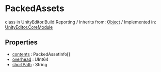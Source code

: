 # PackedAssets
class in UnityEditor.Build.Reporting
 / Inherits from: <a href="https://docs.unity3d.com/6000.2/Documentation/ScriptReference/Object.html">Object</a> / Implemented in: <a href="https://docs.unity3d.com/6000.2/Documentation/ScriptReference/UnityEditor.CoreModule.html">UnityEditor.CoreModule</a>

## Properties
- <a href="https://docs.unity3d.com/6000.2/Documentation/ScriptReference/PackedAssets-contents.html">contents</a> : PackedAssetInfo[]
- <a href="https://docs.unity3d.com/6000.2/Documentation/ScriptReference/PackedAssets-overhead.html">overhead</a> : UInt64
- <a href="https://docs.unity3d.com/6000.2/Documentation/ScriptReference/PackedAssets-shortPath.html">shortPath</a> : String
